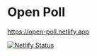 # Open Poll

https://open-poll.netlify.app

[![Netlify Status](https://api.netlify.com/api/v1/badges/122f0419-c4dd-458c-809b-cda8b8ecce0b/deploy-status)](https://app.netlify.com/sites/open-poll/deploys)
